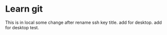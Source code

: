# Learn git
This is in local
some change after rename ssh key title.
add for desktop.
add for desktop test.